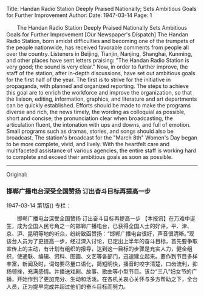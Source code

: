 Title: Handan Radio Station Deeply Praised Nationally; Sets Ambitious Goals for Further Improvement
Author:
Date: 1947-03-14
Page: 1

　　The Handan Radio Station Deeply Praised Nationally
    Sets Ambitious Goals for Further Improvement
    [Our Newspaper's Dispatch] The Handan Radio Station, born amidst difficulties and becoming one of the trumpets of the people nationwide, has received favorable comments from people all over the country. Listeners in Beijing, Tianjin, Nanjing, Shanghai, Kunming, and other places have sent letters praising: "The Handan Radio Station is very good; the sound is very clear." Now, in order to further improve, the staff of the station, after in-depth discussions, have set out ambitious goals for the first half of the year. The first is to strive for the initiative in propaganda, with planned and organized reporting. The steps to achieve this goal are to enrich the workforce and improve the organization, so that the liaison, editing, information, graphics, and literature and art departments can be quickly established. Efforts should be made to make the programs diverse and rich, the news timely, the wording as colloquial as possible, short and concise, the pronunciation clear when broadcasting, the articulation fluent, the intonation with ups and downs, and full of emotion. Small programs such as dramas, stories, and songs should also be broadcast. The station's broadcast for the "March 8th" Women's Day began to be more complete, vivid, and lively. With the heartfelt care and multifaceted assistance of various agencies, the entire staff is working hard to complete and exceed their ambitious goals as soon as possible.



<hr /> 

Original: 


### 邯郸广播电台深受全国赞扬  订出奋斗目标再提高一步

1947-03-14
第1版()
专栏：

　　邯郸广播电台深受全国赞扬
    订出奋斗目标再提高一步
    【本报讯】在万难中诞生，成为全国人民号角之一的邯郸广播电台，已获得全国人士的好评，平、津、京、沪、昆明等地的听众，纷纷致函赞扬：“邯郸广播电台很好，声音很清晰。”现该台人员为了更提高一步，经过深入讨论，已定出上半年的奋斗目标，首先要争取宣传上的主动，有计划有组织的报导，达到这一目标的步骤是充实人力，健全组织，使通联、编辑、资料、图画、文艺等各部门，迅速建立起来。要作到节目多样丰富，新闻及时，词句要尽量口语化，简短明快，播音时咬字清楚，口齿流利，抑扬顿挫，充满感情。并播送戏剧、故事、歌曲等小型节目。该台“三八”妇女节的广播，开始作到了更加充分、生动和活泼。在各机关衷心关怀与多方帮助之下，全台人员，正为提早完成并超过他们的奋斗目标而努力。
